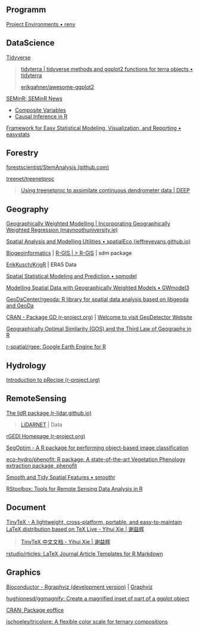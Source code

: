 

## Programm

[Project Environments • renv](https://rstudio.github.io/renv/)

## DataScience

[Tidyverse](https://www.tidyverse.org/)

> [tidyterra | tidyverse methods and ggplot2 functions for terra objects • tidyterra](https://dieghernan.github.io/tidyterra/)
> 
> [erikgahner/awesome-ggplot2](https://github.com/erikgahner/awesome-ggplot2)

[SEMinR: SEMinR News](https://sem-in-r.github.io/posts.html)

- [Composite Variables](https://jslefche.github.io/sem_book/)
- [Causal Inference in R](https://www.r-causal.org/)

[Framework for Easy Statistical Modeling, Visualization, and Reporting • easystats](https://easystats.github.io/easystats/)

## Forestry

[forestscientist/StemAnalysis (github.com)](https://github.com/forestscientist/StemAnalysis)

[treenet/treenetproc](https://github.com/treenet/treenetproc)

> [Using treenetproc to assimilate continuous dendrometer data | DEEP](https://deep-tools.netlify.app/2020/11/21/treenetproc-intro/)

## Geography

[Geographically Weighted Modelling | Incorporating Geographically Weighted Regression (maynoothuniversity.ie)](https://gwr.maynoothuniversity.ie/)

[Spatial Analysis and Modelling Utilities • spatialEco (jeffreyevans.github.io)](https://jeffreyevans.github.io/spatialEco/)

[Biogeoinformatics](https://www.biogeoinformatics.org/) | [R-GIS | > R-GIS](https://www.r-gis.net/) | sdm package

[ErikKusch/KrigR](https://github.com/ErikKusch/KrigR) | ERA5 Data

[Spatial Statistical Modeling and Prediction • spmodel](https://usepa.github.io/spmodel/) 

[Modelling Spatial Data with Geographically Weighted Models • GWmodel3](https://gwmodel-lab.github.io/GWmodel3/)

[GeoDaCenter/rgeoda: R library for spatial data analysis based on libgeoda and GeoDa](https://github.com/GeoDaCenter/rgeoda)

[CRAN - Package GD (r-project.org)](https://cran.r-project.org/web/packages/GD/) | [Welcome to visit GeoDetector Website](http://www.geodetector.cn/)

[Geographically Optimal Similarity (GOS) and the Third Law of Geography in R](https://cran.r-project.org/web/packages/geosimilarity/vignettes/geosimilarity.html)

[r-spatial/rgee: Google Earth Engine for R](https://github.com/r-spatial/rgee)

## Hydrology

[Introduction to pRecipe (r-project.org)](https://cran.r-project.org/web/packages/pRecipe/vignettes/introduction.html)

## RemoteSensing

[The lidR package (r-lidar.github.io)](https://r-lidar.github.io/lidRbook/)

> [LiDARNET](https://lidar.pku.edu.cn/Home/index.htm) | Data

[rGEDI Homepage (r-project.org)](https://rgedi.r-forge.r-project.org/)

[SegOptim - A R package for performing object-based image classification](https://segoptim.bitbucket.io/docs/)

[eco-hydro/phenofit: R package: A state-of-the-art Vegetation Phenology extraction package, phenofit](https://github.com/eco-hydro/phenofit)

[Smooth and Tidy Spatial Features • smoothr](https://strimas.com/smoothr/)

[RStoolbox: Tools for Remote Sensing Data Analysis in R](https://bleutner.github.io/RStoolbox/)

## Document

[TinyTeX - A lightweight, cross-platform, portable, and easy-to-maintain LaTeX distribution based on TeX Live - Yihui Xie | 谢益辉](https://yihui.org/tinytex/)

> [TinyTeX 中文文档 - Yihui Xie | 谢益辉](https://yihui.org/tinytex/cn/)

[rstudio/rticles: LaTeX Journal Article Templates for R Markdown](https://github.com/rstudio/rticles)

## Graphics

[Bioconductor - Rgraphviz (development version)](https://bioconductor.org/packages/devel/bioc/html/Rgraphviz.html) | [Graphviz](https://graphviz.org/)

[hughjonesd/ggmagnify: Create a magnified inset of part of a ggplot object](https://github.com/hughjonesd/ggmagnify)

[CRAN: Package eoffice](https://cran.r-project.org/web/packages/eoffice/index.html)

[jschoeley/tricolore: A flexible color scale for ternary compositions](https://github.com/jschoeley/tricolore)